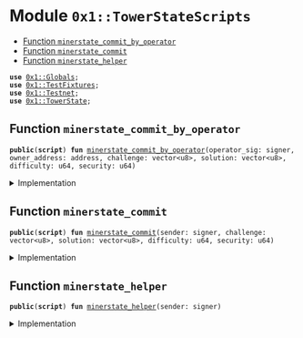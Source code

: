 
<a name="0x1_TowerStateScripts"></a>

# Module `0x1::TowerStateScripts`



-  [Function `minerstate_commit_by_operator`](#0x1_TowerStateScripts_minerstate_commit_by_operator)
-  [Function `minerstate_commit`](#0x1_TowerStateScripts_minerstate_commit)
-  [Function `minerstate_helper`](#0x1_TowerStateScripts_minerstate_helper)


<pre><code><b>use</b> <a href="Globals.md#0x1_Globals">0x1::Globals</a>;
<b>use</b> <a href="TestFixtures.md#0x1_TestFixtures">0x1::TestFixtures</a>;
<b>use</b> <a href="Testnet.md#0x1_Testnet">0x1::Testnet</a>;
<b>use</b> <a href="TowerState.md#0x1_TowerState">0x1::TowerState</a>;
</code></pre>



<a name="0x1_TowerStateScripts_minerstate_commit_by_operator"></a>

## Function `minerstate_commit_by_operator`



<pre><code><b>public</b>(<b>script</b>) <b>fun</b> <a href="ol_miner_state.md#0x1_TowerStateScripts_minerstate_commit_by_operator">minerstate_commit_by_operator</a>(operator_sig: signer, owner_address: address, challenge: vector&lt;u8&gt;, solution: vector&lt;u8&gt;, difficulty: u64, security: u64)
</code></pre>



<details>
<summary>Implementation</summary>


<pre><code><b>public</b>(<b>script</b>) <b>fun</b> <a href="ol_miner_state.md#0x1_TowerStateScripts_minerstate_commit_by_operator">minerstate_commit_by_operator</a>(
    operator_sig: signer,
    owner_address: address,
    challenge: vector&lt;u8&gt;,
    solution: vector&lt;u8&gt;,
    difficulty: u64,
    security: u64,
) {
    <b>let</b> proof = <a href="TowerState.md#0x1_TowerState_create_proof_blob">TowerState::create_proof_blob</a>(
        challenge,
        solution,
        difficulty,
        security,
    );

    <a href="TowerState.md#0x1_TowerState_commit_state_by_operator">TowerState::commit_state_by_operator</a>(&operator_sig, owner_address, proof);
}
</code></pre>



</details>

<a name="0x1_TowerStateScripts_minerstate_commit"></a>

## Function `minerstate_commit`



<pre><code><b>public</b>(<b>script</b>) <b>fun</b> <a href="ol_miner_state.md#0x1_TowerStateScripts_minerstate_commit">minerstate_commit</a>(sender: signer, challenge: vector&lt;u8&gt;, solution: vector&lt;u8&gt;, difficulty: u64, security: u64)
</code></pre>



<details>
<summary>Implementation</summary>


<pre><code><b>public</b>(<b>script</b>) <b>fun</b> <a href="ol_miner_state.md#0x1_TowerStateScripts_minerstate_commit">minerstate_commit</a>(
    sender: signer,
    challenge: vector&lt;u8&gt;,
    solution: vector&lt;u8&gt;,
    difficulty: u64,
    security: u64,
) {
    <b>let</b> proof = <a href="TowerState.md#0x1_TowerState_create_proof_blob">TowerState::create_proof_blob</a>(
        challenge,
        solution,
        difficulty,
        security,
    );

    <a href="TowerState.md#0x1_TowerState_commit_state">TowerState::commit_state</a>(&sender, proof);
}
</code></pre>



</details>

<a name="0x1_TowerStateScripts_minerstate_helper"></a>

## Function `minerstate_helper`



<pre><code><b>public</b>(<b>script</b>) <b>fun</b> <a href="ol_miner_state.md#0x1_TowerStateScripts_minerstate_helper">minerstate_helper</a>(sender: signer)
</code></pre>



<details>
<summary>Implementation</summary>


<pre><code><b>public</b>(<b>script</b>) <b>fun</b> <a href="ol_miner_state.md#0x1_TowerStateScripts_minerstate_helper">minerstate_helper</a>(sender: signer) {
    <b>assert</b>(<a href="Testnet.md#0x1_Testnet_is_testnet">Testnet::is_testnet</a>(), 01);

    <a href="TowerState.md#0x1_TowerState_test_helper_init_val">TowerState::test_helper_init_val</a>(
        &sender,
        <a href="TestFixtures.md#0x1_TestFixtures_alice_0_easy_chal">TestFixtures::alice_0_easy_chal</a>(),
        <a href="TestFixtures.md#0x1_TestFixtures_alice_0_easy_sol">TestFixtures::alice_0_easy_sol</a>(),
        <a href="Globals.md#0x1_Globals_get_vdf_difficulty">Globals::get_vdf_difficulty</a>(),
        <a href="Globals.md#0x1_Globals_get_vdf_security">Globals::get_vdf_security</a>(),
    );
}
</code></pre>



</details>


[//]: # ("File containing references which can be used from documentation")
[ACCESS_CONTROL]: https://github.com/diem/dip/blob/main/dips/dip-2.md
[ROLE]: https://github.com/diem/dip/blob/main/dips/dip-2.md#roles
[PERMISSION]: https://github.com/diem/dip/blob/main/dips/dip-2.md#permissions
